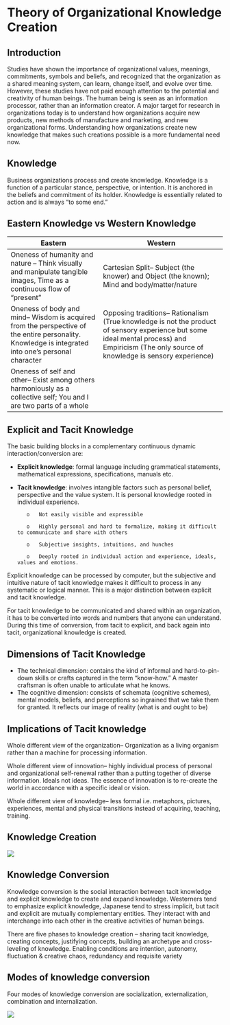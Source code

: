 # Theory of Organizational Knowledge Creation

## **Introduction**

Studies have shown the importance of organizational values, meanings, commitments, symbols and beliefs, and recognized that the organization as a shared meaning system, can learn, change itself, and evolve over time. However, these studies have not paid enough attention to the potential and creativity of human beings. The human being is seen as an information processor, rather than an information creator. A major target for research in organizations today is to understand how organizations acquire new products, new methods of manufacture and marketing, and new organizational forms. Understanding how organizations create new knowledge that makes such creations possible is a more fundamental need now.

## **Knowledge**

Business organizations process and create knowledge. Knowledge is a function of a particular stance, perspective, or intention. It is anchored in the beliefs and commitment of its holder. Knowledge is essentially related to action and is always “to some end.”

## **Eastern Knowledge vs Western Knowledge**
| Eastern | Western |
|----|----|
| Oneness of humanity and nature – Think visually and manipulate tangible images, Time as a continuous flow of “present” | Cartesian Split– Subject (the knower) and Object (the known); Mind and body/matter/nature |
| Oneness of body and mind– Wisdom is acquired from the perspective of the entire personality. Knowledge is integrated into one’s personal character | Opposing traditions– Rationalism (True knowledge is not the product of sensory experience but some ideal mental process) and Empiricism (The only source of knowledge is sensory experience) |
| Oneness of self and other– Exist among others harmoniously as a collective self; You and I are two parts of a whole |    |

## **Explicit and Tacit Knowledge**

The basic building blocks in a complementary continuous dynamic interaction/conversion are:

* **Explicit knowledge**: formal language including grammatical statements, mathematical expressions, specifications, manuals etc.
* **Tacit knowledge**: involves intangible factors such as personal belief, perspective and the value system. It is personal knowledge rooted in individual experience.

         o   Not easily visible and expressible

         o   Highly personal and hard to formalize, making it difficult to communicate and share with others

         o   Subjective insights, intuitions, and hunches

         o   Deeply rooted in individual action and experience, ideals, values and emotions.


Explicit knowledge can be processed by computer, but the subjective and intuitive nature of tacit knowledge makes it difficult to process in any systematic or logical manner. This is a major distinction between explicit and tacit knowledge.

For tacit knowledge to be communicated and shared within an organization, it has to be converted into words and numbers that anyone can understand. During this time of conversion, from tacit to explicit, and back again into tacit, organizational knowledge is created.

## **Dimensions of Tacit Knowledge**

* The technical dimension: contains the kind of informal and hard-to-pin-down skills or crafts captured in the term “know-how.” A master craftsman is often unable to articulate what he knows.
* The cognitive dimension: consists of schemata (cognitive schemes), mental models, beliefs, and perceptions so ingrained that we take them for granted. It reflects our image of reality (what is and ought to be)

## **Implications of Tacit knowledge**

Whole different view of the organization– Organization as a living organism rather than a machine for processing information.

Whole different view of innovation– highly individual process of personal and organizational self-renewal rather than a putting together of diverse information. Ideals not ideas. The essence of innovation is to re-create the world in accordance with a specific ideal or vision.

Whole different view of knowledge– less formal i.e. metaphors, pictures, experiences, mental and physical transitions instead of acquiring, teaching, training. 

## **Knowledge Creation**

![](/api/attachments.redirect?id=f5516e1d-5a3f-48e6-bf5e-00d14effe481)

## **Knowledge Conversion**

Knowledge conversion is the social interaction between tacit knowledge and explicit knowledge to create and expand knowledge. Westerners tend to emphasize explicit knowledge, Japanese tend to stress implicit, but tacit and explicit are mutually complementary entities. They interact with and interchange into each other in the creative activities of human beings.

There are five phases to knowledge creation – sharing tacit knowledge, creating concepts, justifying concepts, building an archetype and cross-leveling of knowledge. Enabling conditions are intention, autonomy, fluctuation & creative chaos, redundancy and requisite variety

## **Modes of knowledge conversion**

Four modes of knowledge conversion are socialization, externalization, combination and internalization.

![](/api/attachments.redirect?id=e231c1f1-8621-4791-83a7-8a974658cb83)


